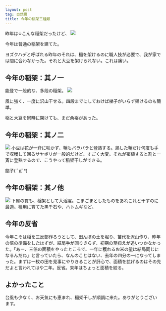 ```yaml
---
layout: post
tag: 自然農
title: 今年の稲架三種類
---
```

昨年は↓こんな稲架だったけど、
![](https://c2.staticflickr.com/8/7463/15587155780_67dbf63f4e.jpg)

今年は普通の稲架を建てた。

ヨズクハデと呼ばれる昨年のそれは、稲を架けるのに職人技が必要で、我が家では間に合わなかった。それと大豆を架けられない。これは痛い。

## 今年の稲架：其ノ一
能登で一般的な、多段の稲架。
![](https://c2.staticflickr.com/6/5735/22870880839_d78a3fdebb.jpg)

風に強く、一度に沢山干せる。四段までにしておけば梯子がいらず架けるのも簡単。

稲と大豆を同時に架けても、まだ余裕があった。

## 今年の稲架：其ノ二
![](https://c1.staticflickr.com/1/635/22611669073_383afee2b1.jpg)
小豆は花が一斉に咲かず、鞘もバラバラと登熟する。熟した鞘だけ何度も手で収穫して回るサヤボリが一般的だけど、すごく大変。それが密植すると割と一斉に登熟するので、こうやって稲架干しができる。

餡子( ﾟдﾟ*)

## 今年の稲架：其ノ他
![](https://c2.staticflickr.com/6/5678/22844663657_e03c286c32.jpg)
下屋の貫も、稲架として大活躍。こまごまとしたものをあれこれと干すのに最適。種用に育てた黒千石や、ハトムギなど。


## 今年の反省

今年こそは稲を三反部作ろうとして、田んぼの土を堀り、苗代を沢山作り、昨年の倍の準備をしたはずが、結局手が回りきらず、初期の草抑えが追いつかなかった。「あー、三倍の面積をやったところで、一年に穫れるお米の量は結局同じになるんだね」と言っていたら、なんのことはない、去年の四分の一になってしまった。まずは一枚の田を見事にやりきることが肝心で、面積を拡げるのはその先だよと言われてはや二年。反省。来年はちょっと面積を絞る。


## よかったこと

台風も少なく、お天気にも恵まれ、稲架干しが順調に来た。ありがとうございます。
